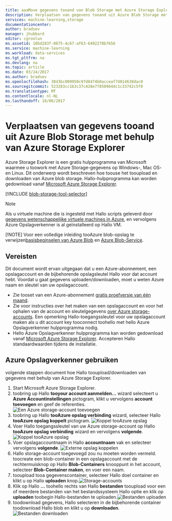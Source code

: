 ```yaml
---
title: aaaMove gegevens tooand van Blob Storage met Azure Storage Explorer | Microsoft Docs
description: Verplaatsen van gegevens tooand uit Azure Blob Storage met behulp van Azure Storage Explorer
services: machine-learning,storage
documentationcenter: 
author: bradsev
manager: jhubbard
editor: cgronlun
ms.assetid: 10bd283f-0875-4c67-af63-6492270b7656
ms.service: machine-learning
ms.workload: data-services
ms.tgt_pltfrm: na
ms.devlang: na
ms.topic: article
ms.date: 03/24/2017
ms.author: bradsev
ms.openlocfilehash: 38d3bc009950c97d8474b0acceaf74814638dac0
ms.sourcegitcommit: 523283cc1b3c37c428e77850964dc1c33742c5f0
ms.translationtype: MT
ms.contentlocale: nl-NL
ms.lasthandoff: 10/06/2017
---
```

# <a name="move-data-tooand-from-azure-blob-storage-using-azure-storage-explorer"></a>Verplaatsen van gegevens tooand uit Azure Blob Storage met behulp van Azure Storage Explorer
Azure Storage Explorer is een gratis hulpprogramma van Microsoft waarmee u toowork met Azure Storage-gegevens op Windows-, Mac OS- en Linux. Dit onderwerp wordt beschreven hoe toouse het tooupload en downloaden van Azure blob storage. Hallo-hulpprogramma kan worden gedownload vanaf [Microsoft Azure Storage Explorer](http://storageexplorer.com/).

[!INCLUDE [blob-storage-tool-selector](../../includes/machine-learning-blob-storage-tool-selector.md)]

> [!NOTE]
> Als u virtuele machine die is ingesteld met Hallo scripts geleverd door [gegevens wetenschappelijke virtuele machines in Azure](machine-learning-data-science-virtual-machines.md), en vervolgens Azure Opslagverkenner is al geïnstalleerd op Hallo VM.
> 
> [!NOTE]
> Voor een volledige inleiding tooAzure blob-opslag te verwijzen[basisbeginselen van Azure Blob](../storage/blobs/storage-dotnet-how-to-use-blobs.md) en [Azure Blob-Service](https://msdn.microsoft.com/library/azure/dd179376.aspx).   
> 
> 

## <a name="prerequisites"></a>Vereisten
Dit document wordt ervan uitgegaan dat u een Azure-abonnement, een opslagaccount en de bijbehorende opslagsleutel Hallo voor dat account hebt. Voordat u gaat gegevens uploaden/downloaden, moet u weten Azure naam en sleutel van uw opslagaccount. 

* Zie tooset van een Azure-abonnement [gratis proefversie van één maand](https://azure.microsoft.com/pricing/free-trial/).
* Zie voor instructies over het maken van een opslagaccount en voor het ophalen van de account en sleutelgegevens [over Azure storage-accounts](../storage/common/storage-create-storage-account.md). Een opmerking Hallo-toegangssleutel voor uw opslagaccount maken als u dit account key tooconnect toohello met hello Azure Opslagverkenner hulpprogramma nodig.
* Hello Azure Opslagverkenner hulpprogramma kan worden gedownload vanaf [Microsoft Azure Storage Explorer](http://storageexplorer.com/). Accepteren Hallo standaardwaarden tijdens de installatie.

<a id="explorer"></a>

## <a name="use-azure-storage-explorer"></a>Azure Opslagverkenner gebruiken
volgende stappen document hoe Hallo tooupload/downloaden van gegevens met behulp van Azure Storage Explorer. 

1. Start Microsoft Azure Storage Explorer.
2. toobring up Hallo **tooyour account aanmelden...**  wizard selecteert u **Azure Accountinstellingen** pictogram, klikt u vervolgens **account toevoegen** en geef de referenties. ![Een Azure storage-account toevoegen](./media/machine-learning-data-science-move-data-to-azure-blob-using-azure-storage-explorer/add-an-azure-store-account.png)
3. toobring up Hallo **tooAzure opslag verbinding** wizard, selecteer Hallo **tooAzure opslag koppelt** pictogram. ![Koppel tooAzure opslag](./media/machine-learning-data-science-move-data-to-azure-blob-using-azure-storage-explorer/connect-to-azure-storage-1.png)
4. Voer Hallo toegangssleutel van uw Azure storage-account op Hallo **tooAzure opslag verbinding** wizard en vervolgens **volgende**. ![Koppel tooAzure opslag](./media/machine-learning-data-science-move-data-to-azure-blob-using-azure-storage-explorer/connect-to-azure-storage-2.png)
5. Voer opslagaccountnaam in Hallo **accountnaam** vak en selecteer vervolgens **volgende**. ![Externe opslag koppelen](./media/machine-learning-data-science-move-data-to-azure-blob-using-azure-storage-explorer/attach-external-storage.png)
6. Hallo storage-account toegevoegd zou nu moeten worden vermeld. toocreate een blob-container in een opslagaccount met de rechtermuisknop op Hallo **Blob-Containers** knooppunt in het account, selecteer **Blob-Container maken**, en voer een naam.
7. tooupload tooa gegevenscontainer, selecteer Hallo doel container en klikt u op Hallo **uploaden** knop.![ Storage-accounts](./media/machine-learning-data-science-move-data-to-azure-blob-using-azure-storage-explorer/storage-accounts.png)
8. Klik op Hallo **...**  toohello rechts van Hallo **bestanden** tooupload voor een of meerdere bestanden van het bestandssysteem Hallo optie en klik op **uploaden** toobegin Hallo-bestanden te uploaden.![ Bestanden uploaden](./media/machine-learning-data-science-move-data-to-azure-blob-using-azure-storage-explorer/upload-files-to-blob.png)
9. toodownload gegevens, Hallo selecteren in de bijbehorende container toodownload Hallo blob en klikt u op **downloaden**. ![Bestanden downloaden](./media/machine-learning-data-science-move-data-to-azure-blob-using-azure-storage-explorer/download-files-from-blob.png)


